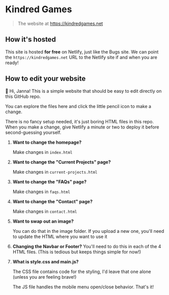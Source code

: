 # Kindred Games
> The website at https://kindredgames.net

## How it's hosted

This site is hosted __for free__ on Netlify, just like the Bugs site. We can point the `https://kindredgames.net` URL
to the Netlify site if and when you are ready!

## How to edit your website

👋 Hi, Janna! This is a simple website that should be easy to edit directly on this GitHub repo.

You can explore the files here and click the little pencil icon to make a change.

There is no fancy setup needed, it's just boring HTML files in this repo. When you make a change, give Netlify a minute or two to deploy it before second-guessing yourself.

1. __Want to change the homepage?__

    Make changes in `index.html`

1. __Want to change the "Current Projects" page?__

    Make changes in `current-projects.html`

1. __Want to change the "FAQs" page?__

    Make changes in `faqs.html`

1. __Want to change the "Contact" page?__

    Make changes in `contact.html`

1. __Want to swap out an image?__

    You can do that in the image folder. If you upload a new one, you'll need to update the HTML where you want to use it

1. __Changing the Navbar or Footer?__
    You'll need to do this in each of the 4 HTML files. (This is tedious but keeps things simple for now!)

1. __What is style.css and main.js?__

    The CSS file contains code for the styling, I'd leave that one alone (unless you are feeling brave!)

    The JS file handles the mobile menu open/close behavior. That's it!